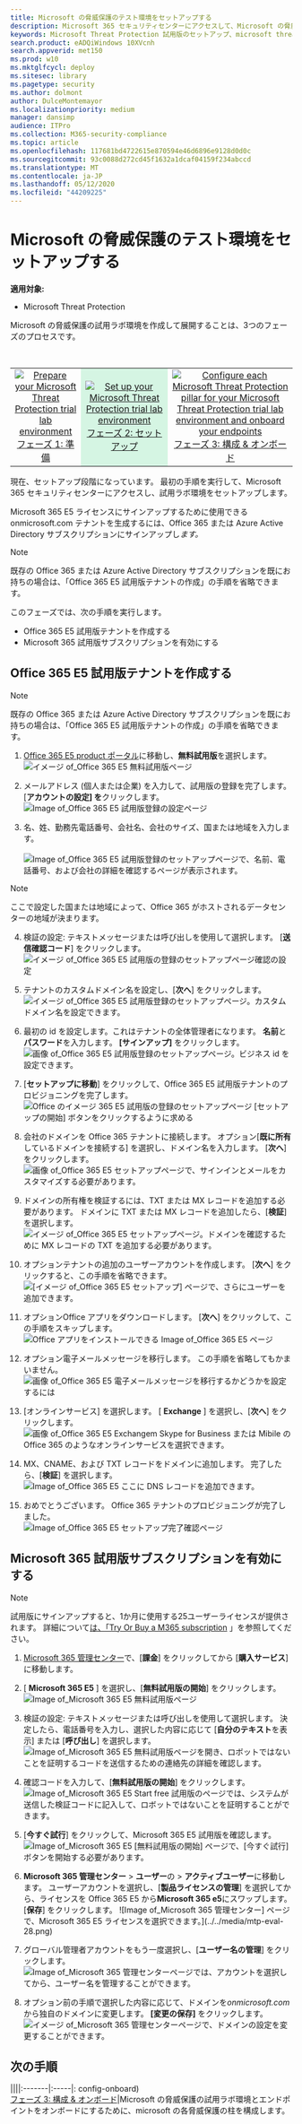 ```yaml
---
title: Microsoft の脅威保護のテスト環境をセットアップする
description: Microsoft 365 セキュリティセンターにアクセスして、Microsoft の脅威保護のテスト環境をセットアップする
keywords: Microsoft Threat Protection 試用版のセットアップ、microsoft threat protection、Microsoft Threat Protection 評価ラボのセットアップの試行
search.product: eADQiWindows 10XVcnh
search.appverid: met150
ms.prod: w10
ms.mktglfcycl: deploy
ms.sitesec: library
ms.pagetype: security
ms.author: dolmont
author: DulceMontemayor
ms.localizationpriority: medium
manager: dansimp
audience: ITPro
ms.collection: M365-security-compliance
ms.topic: article
ms.openlocfilehash: 117681bd4722615e870594e46d6896e9128d0d0c
ms.sourcegitcommit: 93c0088d272cd45f1632a1dcaf04159f234abccd
ms.translationtype: MT
ms.contentlocale: ja-JP
ms.lasthandoff: 05/12/2020
ms.locfileid: "44209225"
---
```

# <a name="set-up-your-microsoft-threat-protection-trial-lab-environment"></a>Microsoft の脅威保護のテスト環境をセットアップする 

**適用対象:**
- Microsoft Threat Protection 


Microsoft の脅威保護の試用ラボ環境を作成して展開することは、3つのフェーズのプロセスです。

<br>
<table border="0" width="100%" align="center">
  <tr style="text-align:center;">
    <td align="center" style="width:25%; border:0;" >
      <a href= "https://docs.microsoft.com/microsoft-365/security/mtp/prepare-mtpeval?view=o365-worldwide"> 
        <img src="../../media/prepare.png" alt="Prepare your Microsoft Threat Protection trial lab environment" title="Microsoft の脅威保護評価ラボの準備" />
      <br/>フェーズ 1: 準備</a><br>
    </td>
     <td align="center"bgcolor="#d5f5e3">
      <a href="https://docs.microsoft.com/microsoft-365/security/mtp/setup-mtpeval?view=o365-worldwide">
        <img src="../../media/setup.png" alt="Set up your Microsoft Threat Protection trial lab environment" title="Microsoft の脅威保護評価ラボをセットアップする" />
      <br/>フェーズ 2: セットアップ</a><br>
    </td>
    <td align="center">
      <a href="https://docs.microsoft.com/microsoft-365/security/mtp/config-mtpeval?view=o365-worldwide">
        <img src="../../media/config-onboard.png" alt="
Configure each Microsoft Threat Protection pillar for your Microsoft Threat Protection trial lab environment and onboard your endpoints" title="
Microsoft の脅威保護のテスト環境とエンドポイントの各 Microsoft 脅威保護の柱を構成する" />
      <br/>フェーズ 3: 構成 & オンボード</a><br>
</td>


  </tr>
</table>

現在、セットアップ段階になっています。 最初の手順を実行して、Microsoft 365 セキュリティセンターにアクセスし、試用ラボ環境をセットアップします。

Microsoft 365 E5 ライセンスにサインアップするために使用できる onmicrosoft.com テナントを生成するには、Office 365 または Azure Active Directory サブスクリプションにサインアップし*ます。* 

>[!NOTE]
>既存の Office 365 または Azure Active Directory サブスクリプションを既にお持ちの場合は、「Office 365 E5 試用版テナントの作成」の手順を省略できます。

このフェーズでは、次の手順を実行します。
- Office 365 E5 試用版テナントを作成する
- Microsoft 365 試用版サブスクリプションを有効にする


## <a name="create-an-office-365-e5-trial-tenant"></a>Office 365 E5 試用版テナントを作成する
>[!NOTE]
>既存の Office 365 または Azure Active Directory サブスクリプションを既にお持ちの場合は、「Office 365 E5 試用版テナントの作成」の手順を省略できます。

1. [Office 365 E5 product ポータル](https://www.microsoft.com/microsoft-365/business/office-365-enterprise-e5-business-software?activetab=pivot%3aoverviewtab)に移動し、**無料試用版**を選択します。
![イメージ of_Office 365 E5 無料試用版ページ](../../media/mtp-eval-9.png) <br>
  
2. メールアドレス (個人または企業) を入力して、試用版の登録を完了します。 [**アカウントの設定] を**クリックします。
![Image of_Office 365 E5 試用版登録の設定ページ](../../media/mtp-eval-10.png) <br> 

3. 名、姓、勤務先電話番号、会社名、会社のサイズ、国または地域を入力します。  
<br>![Image of_Office 365 E5 試用版登録のセットアップページで、名前、電話番号、および会社の詳細を確認するページが表示されます。](../../media/mtp-eval-11.png) <br>
>[!NOTE]
>ここで設定した国または地域によって、Office 365 がホストされるデータセンターの地域が決まります。
  
4. 検証の設定: テキストメッセージまたは呼び出しを使用して選択します。 [**送信確認コード**] をクリックします。 
![イメージ of_Office 365 E5 試用版の登録のセットアップページ確認の設定](../../media/mtp-eval-12.png) <br>

5. テナントのカスタムドメイン名を設定し、[**次へ**] をクリックします。
<br>![イメージ of_Office 365 E5 試用版登録のセットアップページ。カスタムドメイン名を設定できます。](../../media/mtp-eval-13.png) <br>
 
6. 最初の id を設定します。これはテナントの全体管理者になります。 **名前**と**パスワード**を入力します。 **[サインアップ]** をクリックします。
![画像 of_Office 365 E5 試用版登録のセットアップページ。ビジネス id を設定できます。](../../media/mtp-eval-14.png) <br>

7. [**セットアップに移動**] をクリックして、Office 365 E5 試用版テナントのプロビジョニングを完了します。
<br>![Office のイメージ 365 E5 試用版の登録のセットアップページ [セットアップの開始] ボタンをクリックするように求める](../../media/mtp-eval-15.png) <br>

8. 会社のドメインを Office 365 テナントに接続します。 オプション[**既に所有**しているドメインを接続する] を選択し、ドメイン名を入力します。 [**次へ**] をクリックします。
<br>![画像 of_Office 365 E5 セットアップページで、サインインとメールをカスタマイズする必要があります。](../../media/mtp-eval-16.png) <br>
 
9. ドメインの所有権を検証するには、TXT または MX レコードを追加する必要があります。 ドメインに TXT または MX レコードを追加したら、[**検証**] を選択します。
<br>![イメージ of_Office 365 E5 セットアップページ。ドメインを確認するために MX レコードの TXT を追加する必要があります。](../../media/mtp-eval-17.png) <br>
 
10. オプションテナントの追加のユーザーアカウントを作成します。 [**次へ**] をクリックすると、この手順を省略できます。
![[イメージ of_Office 365 E5 セットアップ] ページで、さらにユーザーを追加できます。](../../media/mtp-eval-18.png) <br>
 
11. オプションOffice アプリをダウンロードします。 [**次へ**] をクリックして、この手順をスキップします。 
<br>![Office アプリをインストールできる Image of_Office 365 E5 ページ](../../media/mtp-eval-19.png) <br>

12. オプション電子メールメッセージを移行します。 この手順を省略してもかまいません。
<br>![画像 of_Office 365 E5 電子メールメッセージを移行するかどうかを設定するには](../../media/mtp-eval-20.png) <br>
 
13. [オンラインサービス] を選択します。 [ **Exchange** ] を選択し、[**次へ**] をクリックします。 
<br>![画像 of_Office 365 E5 Exchangem Skype for Business または Mibile の Office 365 のようなオンラインサービスを選択できます。](../../media/mtp-eval-21.png) <br>

14. MX、CNAME、および TXT レコードをドメインに追加します。 完了したら、[**検証**] を選択します。
<br>![Image of_Office 365 E5 ここに DNS レコードを追加できます。](../../media/mtp-eval-22.png) <br>
 
15. おめでとうございます。 Office 365 テナントのプロビジョニングが完了しました。
<br>![Image of_Office 365 E5 セットアップ完了確認ページ](../../media/mtp-eval-23.png) <br>

## <a name="enable-microsoft-365-trial-subscription"></a>Microsoft 365 試用版サブスクリプションを有効にする

>[!NOTE]
>試用版にサインアップすると、1か月に使用する25ユーザーライセンスが提供されます。 詳細について[は、「Try Or Buy a M365 subscription](https://docs.microsoft.com/microsoft-365/commerce/try-or-buy-microsoft-365?view=o365-worldwide#try-or-buy-a-microsoft-365-subscription-1) 」を参照してください。

1. [Microsoft 365 管理センター](https://admin.microsoft.com/)で、[**課金**] をクリックしてから [**購入サービス**] に移動します。

2. [ **Microsoft 365 E5** ] を選択し、[**無料試用版の開始**] をクリックします。 
![Image of_Microsoft 365 E5 無料試用版ページ](../../media/mtp-eval-24.png) <br>

3. 検証の設定: テキストメッセージまたは呼び出しを使用して選択します。 決定したら、電話番号を入力し、選択した内容に応じて [**自分のテキスト**を表示] または [**呼び出し**] を選択します。
![Image of_Microsoft 365 E5 無料試用版ページを開き、ロボットではないことを証明するコードを送信するための連絡先の詳細を確認します。](../../media/mtp-eval-25.png) <br>
 
4. 確認コードを入力して、[**無料試用版の開始**] をクリックします。 
<br>![Image of_Microsoft 365 E5 Start free 試用版のページでは、システムが送信した検証コードに記入して、ロボットではないことを証明することができます。](../../media/mtp-eval-26.png) <br>

5. [**今すぐ試行**] をクリックして、Microsoft 365 E5 試用版を確認します。
<br>![Image of_Microsoft 365 E5 [無料試用版の開始] ページで、[今すぐ試行] ボタンを開始する必要があります。](../../media/mtp-eval-27.png) <br>
 
6. **Microsoft 365 管理センター**  >  **ユーザー**の  >  **アクティブユーザー**に移動します。 ユーザーアカウントを選択し、[**製品ライセンスの管理**] を選択してから、ライセンスを Office 365 E5 から**Microsoft 365 e5**にスワップします。 [**保存**] をクリックします。
![Image of_Microsoft 365 管理センター] ページで、Microsoft 365 E5 ライセンスを選択できます。](../../media/mtp-eval-28.png) <br>
 
7. グローバル管理者アカウントをもう一度選択し、[**ユーザー名の管理**] をクリックします。
<br>![Image of_Microsoft 365 管理センターページでは、アカウントを選択してから、ユーザー名を管理することができます。](../../media/mtp-eval-29.png) <br>

8. オプション前の手順で選択した内容に応じて、ドメインを*onmicrosoft.com*から独自のドメインに変更します。 **[変更の保存]** をクリックします。
<br>![イメージ of_Microsoft 365 管理センターページで、ドメインの設定を変更することができます。](../../media/mtp-eval-30.png) <br>



## <a name="next-step"></a>次の手順
||||:-------|:-----|: config-onboard) <br>[フェーズ 3: 構成 & オンボード](config-mtpeval.md)|Microsoft の脅威保護の試用ラボ環境とエンドポイントをオンボードにするために、microsoft の各脅威保護の柱を構成します。
